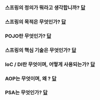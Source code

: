 ### 스프링의 정의가 뭐라고 생각합니까? [답](/1.%20스프링의%20정의.md#스프링의-정의)

### 스프링의 목적은 무엇인가? [답]()

### POJO란 무엇인가? [답]()

### 스프링의 핵심 기술은 무엇인가? [답]()

### IoC / DI란 무엇이며, 어떻게 사용되는가? [답]()

### AOP는 무엇이며, 왜 ? [답]()

### PSA는 무엇인가? [답]()
